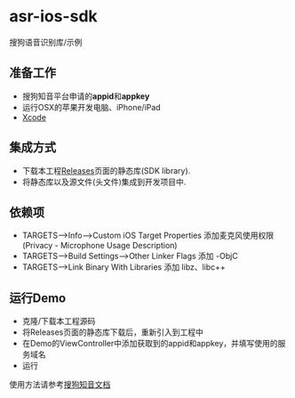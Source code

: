 # asr-ios-sdk
搜狗语音识别库/示例

## 准备工作
- 搜狗知音平台申请的**appid**和**appkey**
- 运行OSX的苹果开发电脑、iPhone/iPad
- [Xcode](https://developer.apple.com/xcode/)

## 集成方式
- 下载本工程[Releases](https://github.com/sogouspeech/asr-iOS-sdk/releases)页面的静态库(SDK library).
- 将静态库以及源文件(头文件)集成到开发项目中.

## 依赖项
- TARGETS-->Info-->Custom iOS Target Properties   添加麦克风使用权限 (Privacy - Microphone Usage Description)
- TARGETS-->Build Settings-->Other Linker Flags 添加 -ObjC
- TARGETS-->Link Binary With Libraries 添加 libz、libc++ 

## 运行Demo
- 克隆/下载本工程源码
- 将Releases页面的静态库下载后，重新引入到工程中
- 在Demo的ViewController中添加获取到的appid和appkey，并填写使用的服务域名
- 运行


使用方法请参考[搜狗知音文档](https://docs.zhiyin.sogou.com/docs/asr/sdk)
